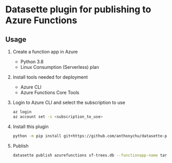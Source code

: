 # Datasette plugin for publishing to Azure Functions

## Usage

1. Create a function app in Azure
    - Python 3.8
    - Linux Consumption (Serverless) plan

1. Install tools needed for deployment
    - Azure CLI
    - Azure Functions Core Tools

1. Login to Azure CLI and select the subscription to use
    ```bash
    az login
    az account set -s <subscription_to_use>
    ```

1. Install this plugin
    ```bash
    python -m pip install git+https://github.com/anthonychu/datasette-publish-azurefunctions
    ```

1. Publish
    ```bash
    datasette publish azurefunctions sf-trees.db --functionapp-name target-function-app-name
    ```
